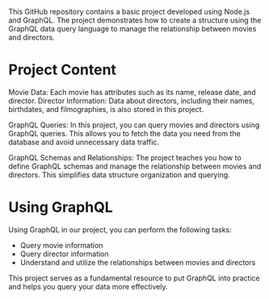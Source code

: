 This GitHub repository contains a basic project developed using Node.js and GraphQL. The project demonstrates how to create a structure using the GraphQL data query language to manage the relationship between movies and directors.

# Project Content
Movie Data: Each movie has attributes such as its name, release date, and director.
Director Information: Data about directors, including their names, birthdates, and filmographies, is also stored in this project.

GraphQL Queries: In this project, you can query movies and directors using GraphQL queries. This allows you to fetch the data you need from the database and avoid unnecessary data traffic.

GraphQL Schemas and Relationships: The project teaches you how to define GraphQL schemas and manage the relationship between movies and directors. This simplifies data structure organization and querying.

# Using GraphQL
Using GraphQL in our project, you can perform the following tasks:

  - Query movie information
  - Query director information
  - Understand and utilize the relationships between movies and directors

This project serves as a fundamental resource to put GraphQL into practice and helps you query your data more effectively.





